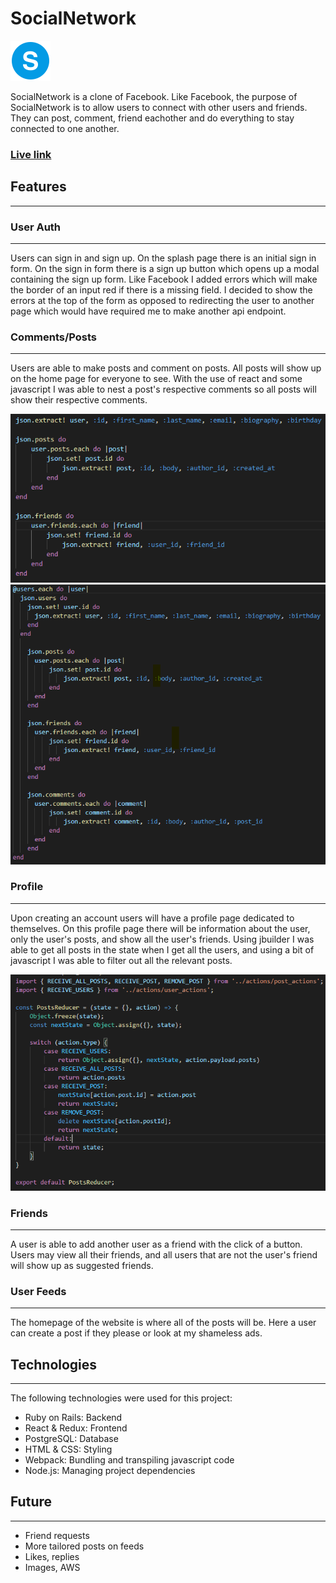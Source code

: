 # SocialNetwork 
![logo](https://github.com/yuhmanashi/SocialNetwork/blob/main/app/assets/images/s-logo.png?raw=true)

SocialNetwork is a clone of Facebook. Like Facebook, the purpose of SocialNetwork is to allow users to connect with other users and friends. They can post, comment, friend eachother and do everything to stay connected to one another. 

### [Live link](https://social-network0.herokuapp.com/#/)

## Features

----------------------------------------------------------------------------------

### User Auth

-----------------------------------------------------------------------

Users can sign in and sign up. On the splash page there is an initial sign in form. On the sign in form there is a sign up button which opens up a modal containing the sign up form. Like Facebook I added errors which will make the border of an input red if there is a missing field. I decided to show the errors at the top of the form as opposed to redirecting the user to another page which would have required me to make another api endpoint.

### Comments/Posts

--------------------------------------------------------------------------------

Users are able to make posts and comment on posts. All posts will show up on the home page for everyone to see. With the use of react and some javascript I was able to nest a post's respective comments so all posts will show their respective comments. 

![jbuilder1](./app/assets/images/readme/jbuilder1.png)
![jbuilder2](./app/assets/images/readme/jbuilder2.png)

### Profile

---------------------------------------------------------------------------

Upon creating an account users will have a profile page dedicated to themselves. On this profile page there will be information about the user, only the user's posts, and show all the user's friends. Using jbuilder I was able to get all posts in the state when I get all the users, and using a bit of javascript I was able to filter out all the relevant posts.

![reducer1](./app/assets/images/readme/reducer1.png)

### Friends

-------------------------------------------------------------------------------

A user is able to add another user as a friend with the click of a button. Users may view all their friends, and all users that are not the user's friend will show up as suggested friends. 

### User Feeds

-------------------------------------------------------------------------------------

The homepage of the website is where all of the posts will be. Here a user can create a post if they please or look at my shameless ads.

## Technologies

----------------------------------------------------------------------

The following technologies were used for this project:

* Ruby on Rails: Backend
* React & Redux: Frontend
* PostgreSQL: Database
* HTML & CSS: Styling
* Webpack: Bundling and transpiling javascript code
* Node.js: Managing project dependencies

## Future

-------------------------------------------------------------

* Friend requests
* More tailored posts on feeds
* Likes, replies
* Images, AWS
